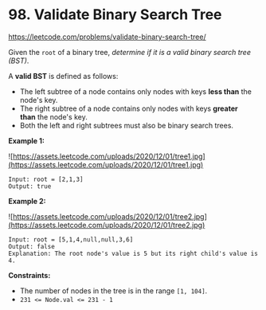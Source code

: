 # 98. Validate Binary Search Tree

<https://leetcode.com/problems/validate-binary-search-tree/>

Given the `root` of a binary tree, *determine if it is a valid binary search tree (BST)*.

A **valid BST** is defined as follows:

- The left subtree of a node contains only nodes with keys **less than** the node's key.
- The right subtree of a node contains only nodes with keys **greater than** the node's key.
- Both the left and right subtrees must also be binary search trees.

**Example 1:**

![https://assets.leetcode.com/uploads/2020/12/01/tree1.jpg](https://assets.leetcode.com/uploads/2020/12/01/tree1.jpg)

```
Input: root = [2,1,3]
Output: true

```

**Example 2:**

![https://assets.leetcode.com/uploads/2020/12/01/tree2.jpg](https://assets.leetcode.com/uploads/2020/12/01/tree2.jpg)

```
Input: root = [5,1,4,null,null,3,6]
Output: false
Explanation: The root node's value is 5 but its right child's value is 4.

```

**Constraints:**

- The number of nodes in the tree is in the range `[1, 104]`.
- `231 <= Node.val <= 231 - 1`
